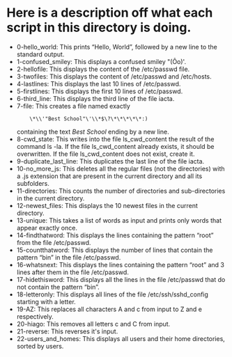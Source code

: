 # Here is a description off what each script in this directory is doing.

- 0-hello_world: This  prints “Hello, World”, followed by a new line to the standard output.
- 1-confused_smiley: This displays a confused smiley "(Ôo)'.
- 2-hellofile: This displays the content of the /etc/passwd file.
- 3-twofiles: This displays the content of /etc/passwd and /etc/hosts.
- 4-lastlines: This displays  the last 10 lines of /etc/passwd.
- 5-firstlines: This displays the first 10 lines of /etc/passwd.
- 6-third_line: This displays the third line of the file iacta.
- 7-file: This creates a file named exactly 
	```
		\*\\'"Best School"\'\\*$\?\*\*\*\*\*:) 
	```
	containing the text *Best School* ending by a new line.
- 8-cwd_state: This writes into the file ls_cwd_content the result of the command ls -la. If the file ls_cwd_content already exists, it should be overwritten. If the file ls_cwd_content does not exist, create it.
- 9-duplicate_last_line: This duplicates the last line of the file iacta.
- 10-no_more_js: This deletes all the regular files (not the directories) with a .js extension that are present in the current directory and all its subfolders.
- 11-directories: This counts the number of directories and sub-directories in the current directory.
- 12-newest_files: This displays the 10 newest files in the current directory.
- 13-unique: This takes a list of words as input and prints only words that appear exactly once.
- 14-findthatword: This displays the lines containing the pattern “root” from the file /etc/passwd.
- 15-countthatword: This displays the number of lines that contain the pattern “bin” in the file /etc/passwd.
- 16-whatsnext: This displays the lines containing the pattern “root” and 3 lines after them in the file /etc/passwd.
- 17-hidethisword: This displays all the lines in the file /etc/passwd that do not contain the pattern “bin”.
- 18-letteronly: This displays all lines of the file /etc/ssh/sshd_config starting with a letter.
- 19-AZ: This replaces all characters A and c from input to Z and e respectively.
- 20-hiago: This removes all letters c and C from input.
- 21-reverse: This reverses it's input.
- 22-users_and_homes: This displays all users and their home directories, sorted by users.
